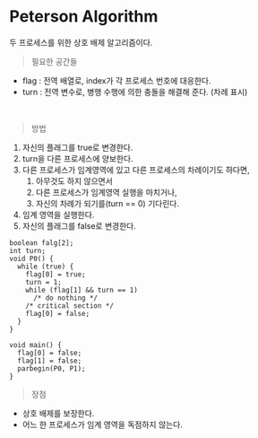 # Peterson Algorithm
두 프로세스를 위한 상호 배제 알고리즘이다.

> 필요한 공간들
* flag : 전역 배열로, index가 각 프로세스 번호에 대응한다.
* turn : 전역 변수로, 병행 수행에 의한 충돌을 해결해 준다. (차례 표시)

<br/>


> 방법
1. 자신의 플래그를 true로 변경한다.
2. turn을 다른 프로세스에 양보한다.
3. 다른 프로세스가 임계영역에 있고 다른 프로세스의 차례이기도 하다면,
   1. 아무것도 하지 않으면서
   2. 다른 프로세스가 임계영역 실행을 마치거나,
   3. 자신의 차례가 되기를(turn == 0) 기다린다.
4. 임계 영역을 실행한다.
5. 자신의 플래그를 false로 변경한다.


```
boolean falg[2];
int turn;
void P0() {
  while (true) {
    flag[0] = true;
    turn = 1;
    while (flag[1] && turn == 1)
      /* do nothing */
    /* critical section */
    flag[0] = false;
  }
}

void main() {
  flag[0] = false;
  flag[1] = false;
  parbegin(P0, P1);
}
```

> 장점
* 상호 배제를 보장한다.
* 어느 한 프로세스가 임계 영역을 독점하지 않는다.